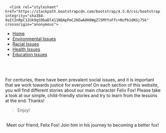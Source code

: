 
<html>
    <head>
        <title>My Great Game</title>
    <link rel="stylesheet" href="css/style.css">
    </head>
    <body style="margin:10px;"> 
      

      <link rel="stylesheet" href="https://stackpath.bootstrapcdn.com/bootstrap/4.5.0/css/bootstrap.min.css" integrity="sha384-9aIt2nRpC12Uk9gS9baDl411NQApFmC26EwAOH8WgZl5MYYxFfc+NcPb1dKGj7Sk" crossorigin="anonymous">

<div>
    <nav class="navbar navbar-light" style="background-color: #E88873;">
  <!-- Navbar content -->
</nav>
    <ul class="nav nav-pills">
  <li class="nav-item">
    <a class="nav-link" href="home.html">Home</a>
      
  </li>
     <li class="nav-item">
    <a class="nav-link" href="/envir1.html">Environmental Issues</a>
    
  </li>
  <li class="nav-item">
    <a class="nav-link" href="">Racial Issues</a>
  </li>
  <li class="nav-item">
    <a class="nav-link" href="health.html">Health Issues</a>
  </li>
  <li class="nav-item">
    <a class="nav-link" href="edu.html">Education Issues</a>
  </li>
</ul> 
    
</div>
<br>
<br>
<br>
<div class="alert alert-success" role="alert">
  For centuries, there have been prevalent social issues, and it is important that we work towards justice for everyone! On each section of this website, you will find different stories about our main character Felix Fox! Please take a look at our simple, child-friendly stories and try to learn from the lessons at the end. Thanks!
</div>  
  <blockquote class="blockquote text-center"> Enjoy! </blockquote>


<br>
<div>
 Meet our friend, Felix Fox! Join him in his journey to becoming a better fox! 
</div>
<br>
<br>
   </body>
</html>

